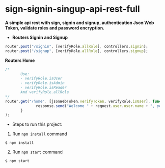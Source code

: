 # sign-signin-singup-api-rest-full

**A simple api rest with sign, signin and signup, authentication Json Web Token, validate roles and password encryption.**

- **Routers Signin and Signup**

```javascript
router.post("/signin", [verifyRole.allRole], controllers.signin);
router.post("/signup", [verifyRole.allRole], controllers.signup);
```

**Routers Home**

```javascript
/*
       Use:
       - verifyRole.isUser
       - verifyRole.isAdmin
       - verifyRole.isReader
       And verifyRole.allRole
*/
router.get("/home", [jsonWebToken.verifyToken, verifyRole.isUser], function (request, response) {
              response.send("Welcome " + request.user.user.name + ", you role is '" + request.user.role[0].role + "'");
       }
);
```

- Steps to run this project:

1. Run `npm install` command

```console
$ npm install
```

2. Run `npm start` command

```console
$ npm start
```
